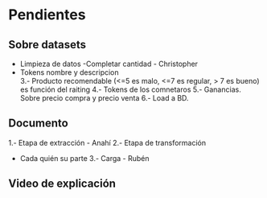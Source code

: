 # Pendientes

## Sobre datasets
- Limpieza de datos -Completar cantidad - Christopher   
- Tokens nombre y descripcion   
3.- Producto recomendable (<=5 es malo, <=7 es regular, > 7 es bueno) es función del raiting
4.- Tokens de los comnetaros
5.- Ganancias. Sobre precio compra y precio venta
6.- Load a BD.

## Documento

1.- Etapa de extracción - Anahí
2.- Etapa de transformación
 - Cada quién su parte
3.- Carga - Rubén

## Video de explicación
